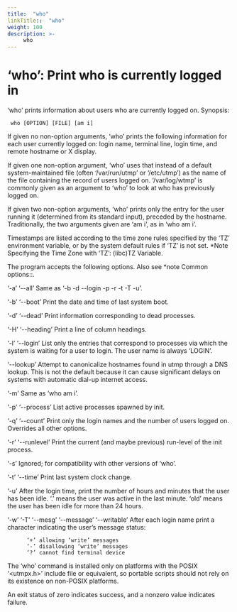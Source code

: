 ```yaml
---
title:  "who"
linkTitle::  "who"
weight: 100
description: >-
     who
---
```


# ‘who’: Print who is currently logged in

‘who’ prints information about users who are currently logged on.
Synopsis:

``` 
 who [OPTION] [FILE] [am i]
```

If given no non-option arguments, ‘who’ prints the following information
for each user currently logged on: login name, terminal line, login
time, and remote hostname or X display.

If given one non-option argument, ‘who’ uses that instead of a default
system-maintained file (often ‘/var/run/utmp’ or ‘/etc/utmp’) as the
name of the file containing the record of users logged on.
‘/var/log/wtmp’ is commonly given as an argument to ‘who’ to look at
who has previously logged on.

If given two non-option arguments, ‘who’ prints only the entry for the
user running it (determined from its standard input), preceded by the
hostname. Traditionally, the two arguments given are ‘am i’, as in ‘who
am i’.

Timestamps are listed according to the time zone rules specified by the
‘TZ’ environment variable, or by the system default rules if ‘TZ’ is
not set. \*Note Specifying the Time Zone with ‘TZ’: (libc)TZ Variable.

The program accepts the following options. Also see \*note Common
options::.

‘-a’ ‘--all’ Same as ‘-b -d --login -p -r -t -T -u’.

‘-b’ ‘--boot’ Print the date and time of last system boot.

‘-d’ ‘--dead’ Print information corresponding to dead processes.

‘-H’ ‘--heading’ Print a line of column headings.

‘-l’ ‘--login’ List only the entries that correspond to processes via
which the system is waiting for a user to login. The user name is always
‘LOGIN’.

‘--lookup’ Attempt to canonicalize hostnames found in utmp through a DNS
lookup. This is not the default because it can cause significant delays
on systems with automatic dial-up internet access.

‘-m’ Same as ‘who am i’.

‘-p’ ‘--process’ List active processes spawned by init.

‘-q’ ‘--count’ Print only the login names and the number of users logged
on. Overrides all other options.

‘-r’ ‘--runlevel’ Print the current (and maybe previous) run-level of
the init process.

‘-s’ Ignored; for compatibility with other versions of ‘who’.

‘-t’ ‘--time’ Print last system clock change.

‘-u’ After the login time, print the number of hours and minutes that
the user has been idle. ‘.’ means the user was active in the last
minute. ‘old’ means the user has been idle for more than 24 hours.

‘-w’ ‘-T’ ‘--mesg’ ‘--message’ ‘--writable’ After each login name print
a character indicating the user’s message status:

``` 
      ‘+’ allowing ‘write’ messages
      ‘-’ disallowing ‘write’ messages
      ‘?’ cannot find terminal device
```

The ‘who’ command is installed only on platforms with the POSIX
‘\<utmpx.h\>’ include file or equivalent, so portable scripts should
not rely on its existence on non-POSIX platforms.

An exit status of zero indicates success, and a nonzero value indicates
failure.
